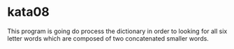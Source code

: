 # kata08
This program is going do process the dictionary in order to looking for all six letter words which are composed of two concatenated smaller words.
